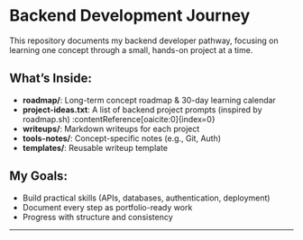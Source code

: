 # Backend Development Journey

This repository documents my backend developer pathway, focusing on learning one concept through a small, hands-on project at a time.

## What’s Inside:
- **roadmap/**: Long-term concept roadmap & 30-day learning calendar
- **project-ideas.txt**: A list of backend project prompts (inspired by roadmap.sh) :contentReference[oaicite:0]{index=0}
- **writeups/**: Markdown writeups for each project
- **tools-notes/**: Concept-specific notes (e.g., Git, Auth)
- **templates/**: Reusable writeup template

## My Goals:
- Build practical skills (APIs, databases, authentication, deployment)
- Document every step as portfolio-ready work
- Progress with structure and consistency

---


